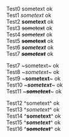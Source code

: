 Test0 sometext ok  
Test1 *sometext* ok  
Test2 **sometext** ok  
Test3 ~~sometext~~ ok  
Test4 ~~*sometext*~~ ok  
Test5 ~~**sometext**~~ ok  
Test6 ***sometext*** ok  
Test7 ~~***sometext***~~ ok  

Test7 ~sometext~ ok  
Test8 ~*sometext*~ ok  
Test9 ~**sometext**~ ok  
Test10 ~***sometext***~ ok  
Test11 ~~~***sometext***~~~ ok  

Test12 ^sometext^ ok  
Test13 ^*sometext*^ ok  
Test14 ^**sometext**^ ok  
Test15 ^***sometext***^ ok  
Test16 ^~~***sometext***~~^ ok  
